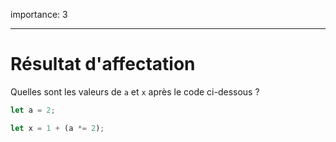 importance: 3

---

# Résultat d'affectation

Quelles sont les valeurs de `a` et `x` après le code ci-dessous ?

```js
let a = 2;

let x = 1 + (a *= 2);
```
